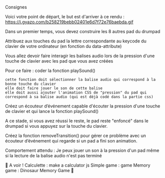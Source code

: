 Consignes

Voici votre point de départ, le but est d'arriver à ce rendu : https://i.gyazo.com/b258219bebb02401e6d7f72e76baebda.gif

Dans un premier temps, vous devez construire les 8 autres pad du drumpad

Attribuez aux touches du pad la lettre correspondante au keycode du clavier de votre ordinateur (en fonction du data-attribute)

Vous allez devoir faire interagir les balises audio lors de la pression d'une touche de clavier avec les pad que vous avez créées

Pour ce faire : coder la fonction playSound()

    cette fonction doit sélectionner la balise audio qui correspond à la bonne touche du clavier
    elle doit faire jouer le son de cette balise
    elle doit aussi ajouter l'animation CSS de "pression" du pad qui correspond à sa balise audio (qui est déjà codé dans la partie css)

Créez un écouteur d’événement capable d'écouter la pression d'une touche de clavier et qui lance la fonction playSound()

A ce stade, si vous avez réussi le reste, le pad reste "enfoncé" dans le drumpad si vous appuyez sur la touche du clavier.

Créez la fonction removeTransition() pour gérer ce problème avec un écouteur d’événement qui regarde si un pad a fini son animation.

Comportement attendu :
Je peux jouer un son à la pression d'un pad même si la lecture de la balise audio n'est pas terminé


👀 A voir !
Calculette : make a calculator js
Simple game : game
Memory game : Dinosaur Memory Game 🦖